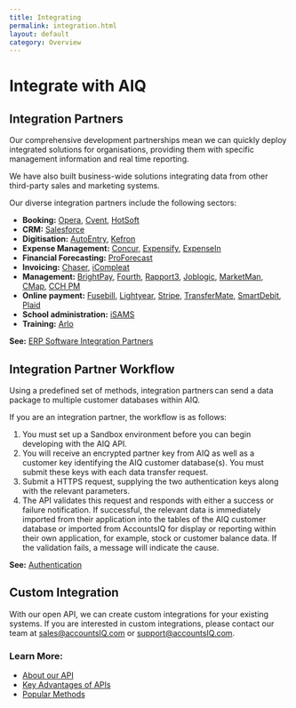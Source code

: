 ```yaml
---
title: Integrating
permalink: integration.html
layout: default
category: Overview
---
```

# Integrate with AIQ
## Integration Partners
Our comprehensive development partnerships mean we can quickly deploy integrated solutions for organisations, providing them with specific management information and real time reporting. 

We have also built business-wide solutions integrating data from other third-party sales and marketing systems. 

Our diverse integration partners include the following sectors:

- **Booking:** [Opera](https://www.accountsiq.com/features/integrations/opera/), [Cvent](https://www.accountsiq.com/features/integrations/cvent/), [HotSoft](https://www.accountsiq.com/features/integrations/hotsoft/)
- **CRM:** [Salesforce](https://www.accountsiq.com/features/integrations/salesforce/)
- **Digitisation:** [AutoEntry](https://www.accountsiq.com/features/integrations/autoentry/), [Kefron](https://www.accountsiq.com/features/integrations/kefron-ap/)
- **Expense Management:** [Concur](https://www.accountsiq.com/features/integrations/concur/), [Expensify](https://www.accountsiq.com/features/integrations/expensify/), [ExpenseIn](https://www.accountsiq.com/features/integrations/expensein/)
- **Financial Forecasting:** [ProForecast](https://www.accountsiq.com/features/integrations/proforecast/)
- **Invoicing:** [Chaser](https://www.accountsiq.com/features/integrations/chaser/), [iCompleat](https://www.accountsiq.com/features/integrations/icompleat/)
- **Management:** [BrightPay](https://www.accountsiq.com/features/integrations/brightpay/), [Fourth](https://www.accountsiq.com/features/integrations/fourth/), [Rapport3](https://www.accountsiq.com/features/integrations/brightpay/), [Joblogic](https://www.accountsiq.com/features/integrations/joblogic-integration/), [MarketMan](https://www.accountsiq.com/features/integrations/marketman/), [CMap](https://www.accountsiq.com/features/integrations/cmap/), [CCH PM](https://www.accountsiq.com/features/integrations/cch-pm/)
- **Online payment:** [Fusebill](https://www.accountsiq.com/features/integrations/fusebill/), [Lightyear](https://www.accountsiq.com/features/integrations/lightyear/), [Stripe](https://www.accountsiq.com/features/integrations/stripe-payments/), [TransferMate](https://www.accountsiq.com/features/integrations/transfermate/), [SmartDebit](https://www.accountsiq.com/features/integrations/smartdebit/), [Plaid](https://www.accountsiq.com/features/integrations/plaid-integration/)
- **School administration:** [iSAMS](https://www.accountsiq.com/features/integrations/isams/)
- **Training:** [Arlo](https://www.accountsiq.com/arlo-training-management-system/)

**See:** [ERP Software Integration Partners](https://www.accountsiq.com/features/integrations/software-integration-partner/)


## Integration Partner Workflow
Using a predefined set of methods, integration partners can send a data package to multiple customer databases within AIQ.

If you are an integration partner, the workflow is as follows:
1. You must set up a Sandbox environment before you can begin developing with the AIQ API.
2. You will receive an encrypted partner key from AIQ as well as a customer key identifying the AIQ customer database(s). You must submit these keys with each data transfer request. 
3. Submit a HTTPS request, supplying the two authentication keys along with the relevant parameters. 
4. The API validates this request and responds with either a success or failure notification. If successful, the relevant data is immediately imported from their application into the tables of the AIQ customer database or imported from AccountsIQ for display or reporting within their own application, for example, stock or customer balance data. If the validation fails, a message will indicate the cause.

**See:** [Authentication](authentication.html)

## Custom Integration
With our open API, we can create custom integrations for your existing systems. If you are interested in custom integrations, please contact our team at [sales@accountsIQ.com](mailto:sales@accountsIQ.com) or [support@accountsIQ.com](mailto:support@accountsIQ.com).

### Learn More:
- [About our API](index.html)
- [Key Advantages of APIs](advantages.html)
- [Popular Methods](datatypes.html)
